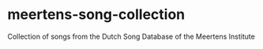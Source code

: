 # meertens-song-collection
Collection of songs from the Dutch Song Database of the Meertens Institute
